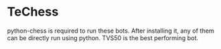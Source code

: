 # TeChess

python-chess is required to run these bots. After installing it, any of them can be directly run using python. TVS50 is the best performing bot.
